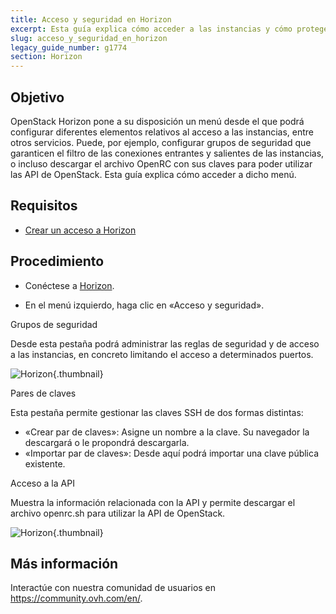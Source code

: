 ```yaml
---
title: Acceso y seguridad en Horizon
excerpt: Esta guía explica cómo acceder a las instancias y cómo protegerlas.
slug: acceso_y_seguridad_en_horizon
legacy_guide_number: g1774
section: Horizon
---
```


## Objetivo

OpenStack Horizon pone a su disposición un menú desde el que podrá configurar diferentes elementos relativos al acceso a las instancias, entre otros servicios. Puede, por ejemplo, configurar grupos de seguridad que garanticen el filtro de las conexiones entrantes y salientes de las instancias, o incluso descargar el archivo OpenRC con sus claves para poder utilizar las API de OpenStack.
Esta guía explica cómo acceder a dicho menú.

## Requisitos

- [Crear un acceso a Horizon](../crear_un_acceso_a_horizon/)

## Procedimiento

- Conéctese a [Horizon](https://horizon.cloud.ovh.net/auth/login/).

- En el menú izquierdo, haga clic en «Acceso y seguridad».

Grupos de seguridad

Desde esta pestaña podrá administrar las reglas de seguridad y de acceso a las instancias, en concreto limitando el acceso a determinados puertos.

![Horizon](images/img_2630.jpg){.thumbnail}

Pares de claves

Esta pestaña permite gestionar las claves SSH de dos formas distintas:

- «Crear par de claves»: Asigne un nombre a la clave. Su navegador la descargará o le propondrá descargarla.
- «Importar par de claves»: Desde aquí podrá importar una clave pública existente.

Acceso a la API

Muestra la información relacionada con la API y permite descargar el archivo openrc.sh para utilizar la API de OpenStack.

![Horizon](images/img_2632.jpg){.thumbnail}

## Más información

Interactúe con nuestra comunidad de usuarios en <https://community.ovh.com/en/>.
